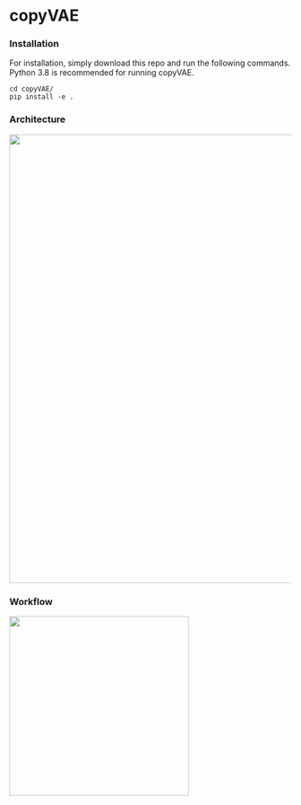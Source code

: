 # copyVAE

### Installation

For installation, simply download this repo and run the following commands. Python 3.8 is recommended for running copyVAE.

    cd copyVAE/
    pip install -e .


### Architecture

<img src="https://user-images.githubusercontent.com/4505079/114161673-a4597600-9928-11eb-8aad-035a0997ca02.png" width="800" />

### Workflow

<img src="https://user-images.githubusercontent.com/4505079/128531426-2736e561-e542-4f1f-bcf9-939d7493880d.png" width="320" />
